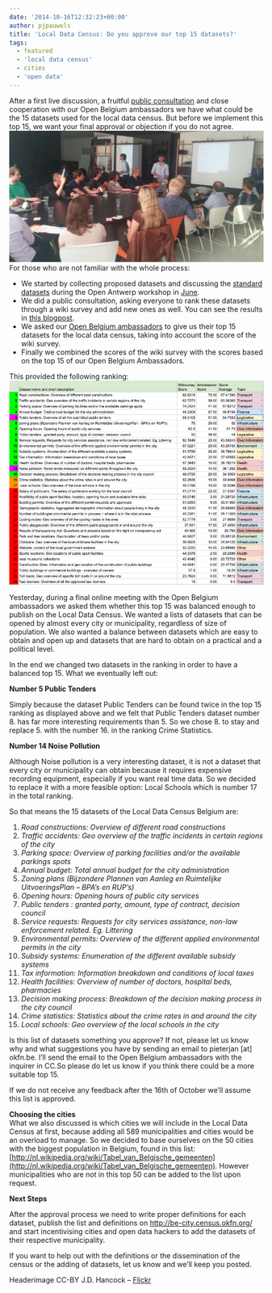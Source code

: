 ```yaml
---
date: '2014-10-16T12:32:23+00:00'
author: pjpauwels
title: 'Local Data Census: Do you approve our top 15 datasets?'
tags:
  - featured
  - 'local data census'
  - cities
  - 'open data'
---
```


After a first live discussion, a fruitful [public consultation](http://openbelgium.be/2014/09/results-of-wiki-survey-and-final-steps/) and close cooperation with our Open Belgium ambassadors we have what could be the 15 datasets used for the local data census. But before we implement this top 15, we want your final approval or objection if you do not agree. [![](2014-06-25-19.47.22-1024x529.png)](http://openbelgium.be/wp-content/uploads/2014/10/2014-06-25-19.47.22-e1413384455444.png) For those who are not familiar with the whole process:

- We started by collecting proposed datasets and discussing the [standard datasets](http://be-city.census.okfn.org/) during the Open Antwerp workshop in [June](http://www.eventbrite.nl/e/open-antwerp-registration-11919219707?aff=eorg).
- We did a public consultation, asking everyone to rank these datasets through a wiki survey and add new ones as well. You can see the results in [this blogpost](http://openbelgium.be/2014/09/results-of-wiki-survey-and-final-steps/).
- We asked our [Open Belgium ambassadors](http://openbelgium.be/members/) to give us their top 15 datasets for the local data census, taking into account the score of the wiki survey.
- Finally we combined the scores of the wiki survey with the scores based on the top 15 of our Open Belgium Ambassadors.

This provided the following ranking: [![Screen Shot 2014-10-15 at 16.13.14](Screen-Shot-2014-10-15-at-16.13.14.png)](http://openbelgium.be/wp-content/uploads/2014/10/Screen-Shot-2014-10-15-at-16.13.14.png)

Yesterday, during a final online meeting with the Open Belgium ambassadors we asked them whether this top 15 was balanced enough to publish on the Local Data Census. We wanted a lists of datasets that can be opened by almost every city or municipality, regardless of size of population. We also wanted a balance between datasets which are easy to obtain and open up and datasets that are hard to obtain on a practical and a political level.

In the end we changed two datasets in the ranking in order to have a balanced top 15. What we eventually left out:

**Number 5 Public Tenders**

Simply because the dataset Public Tenders can be found twice in the top 15 ranking as displayed above and we felt that Public Tenders dataset number 8. has far more interesting requirements than 5. So we chose 8. to stay and replace 5. with the number 16. in the ranking Crime Statistics.

**Number 14 Noise Pollution**

Although Noise pollution is a very interesting dataset, it is not a dataset that every city or municipality can obtain because it requires expensive recording equipment, especially if you want real time data. So we decided to replace it with a more feasible option: Local Schools which is number 17 in the total ranking.

So that means the 15 datasets of the Local Data Census Belgium are:

1. _Road constructions: Overview of different road constructions_
2. _Traffic accidents: Geo overview of the traffic incidents in certain regions of the city_
3. _Parking space: Overview of parking facilities and/or the available parkings spots_
4. _Annual budget: Total annual budget for the city administration_
5. _Zoning plans (Bijzondere Plannen van Aanleg en Ruimtelijke UitvoeringsPlan – BPA’s en RUP’s)_
6. _Opening hours: Opening hours of public city services_
7. _Public tenders : granted party, amount, type of contract, decision council_
8. _Service requests: Requests for city services assistance, non-law enforcement related. Eg. Littering_
9. _Environmental permits: Overview of the different applied environmental permits in the city_
10. _Subsidy systems: Enumeration of the different available subsidy systems_
11. _Tax information: Information breakdown and conditions of local taxes_
12. _Health facilities: Overview of number of doctors, hospital beds, pharmacies_
13. _Decision making process: Breakdown of the decision making process in the city council_
14. _Crime statistics: Statistics about the crime rates in and around the city_
15. _Local schools: Geo overview of the local schools in the city_

Is this list of datasets something you approve? If not, please let us know why and what suggestions you have by sending an email to pieterjan \[at\] okfn.be. I’ll send the email to the Open Belgium ambassadors with the inquirer in CC.So please do let us know if you think there could be a more suitable top 15.

If we do not receive any feedback after the 16th of October we’ll assume this list is approved.

**Choosing the cities**  
What we also discussed is which cities we will include in the Local Data Census at first, because adding all 589 municipalities and cities would be an overload to manage. So we decided to base ourselves on the 50 cities with the biggest population in Belgium, found in this list: [http://nl.wikipedia.org/wiki/Tabel_van_Belgische_gemeenten](http://nl.wikipedia.org/wiki/Tabel_van_Belgische_gemeenten). However municipalities who are not in this top 50 can be added to the list upon request.

**Next Steps**

After the approval process we need to write proper definitions for each dataset, publish the list and definitions on <http://be-city.census.okfn.org/> and start incentivising cities and open data hackers to add the datasets of their respective municipality.

If you want to help out with the definitions or the dissemination of the census or the adding of datasets, let us know and we’ll keep you posted.

Headerimage CC-BY J.D. Hancock – [Flickr](https://www.flickr.com/photos/jdhancock/)
